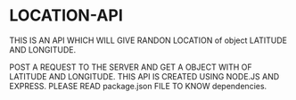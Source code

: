 # LOCATION-API
THIS IS AN API WHICH WILL GIVE RANDON LOCATION of object LATITUDE AND LONGITUDE.

POST A REQUEST TO THE SERVER AND GET A OBJECT WITH OF LATITUDE AND LONGITUDE.
THIS API IS CREATED USING NODE.JS AND EXPRESS.
PLEASE READ  package.json FILE TO KNOW dependencies.
